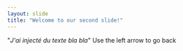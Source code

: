 ```yaml
---
layout: slide
title: "Welcome to our second slide!"
---
```

"*J'ai injecté du texte bla bla*"
Use the left arrow to go back
